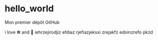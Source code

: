 # hello_world
Mon premier dépôt GitHub

i love ⚽ and 🏉
iehrzejirodjiz efdiaz rjefiazjeksxi zrejakfz edoinzrefo pkzd

